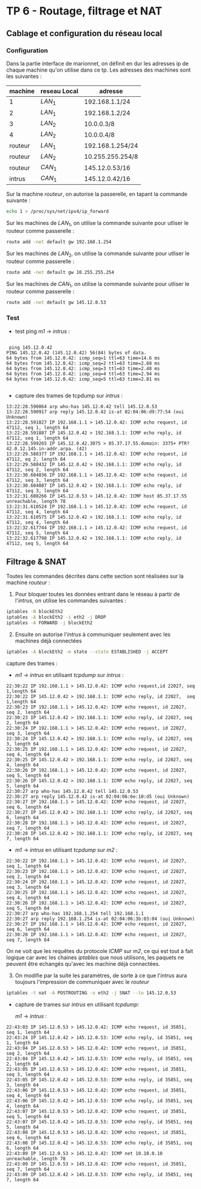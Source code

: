 # TP 6 - Routage, filtrage et NAT

## Cablage et configuration du réseau local

### Configuration

Dans la partie interface de marionnet, on définit en dur les adresses ip de chaque machine qu'on utilise dans ce tp. Les adresses des machines sont les suivantes :

| machine | reseau Local | adresse          |
| ------- | ------------ | ---------------- |
| 1       | $LAN_1$      | 192.168.1.1/24   |
| 2       | $LAN_1$      | 192.168.1.2/24   |
| 3       | $LAN_2$      | 10.0.0.3/8       |
| 4       | $LAN_2$      | 10.0.0.4/8       |
| routeur | $LAN_1$      | 192.168.1.254/24 |
| routeur | $LAN_2$      | 10.255.255.254/8 |
| routeur | $CAN_1$      | 145.12.0.53/16   |
| intrus  | $CAN_1$      | 145.12.0.42/16   |

Sur la machine *routeur*, on autorise la passerelle, en tapant la commande suivante :

```bash
echo 1 > /proc/sys/net/ipv4/ip_forward
```

Sur les machines de $LAN_1$, on utilise la commande suivante pour utliser le routeur comme passerelle :

```bash
route add -net default gw 192.168.1.254
```

Sur les machines de $LAN_2$, on utilise la commande suivante pour utliser le routeur comme passerelle :

```bash
route add -net default gw 10.255.255.254
```

Sur les machines de $CAN_1$, on utilise la commande suivante pour utliser le routeur comme passerelle :

```bash
route add -net default gw 145.12.0.53
```

### Test

- test ping *m1* $\rightarrow$ *intrus* :

```

 ping 145.12.0.42 
PING 145.12.0.42 (145.12.0.42) 56(84) bytes of data.
64 bytes from 145.12.0.42: icmp_seq=1 ttl=63 time=14.6 ms
64 bytes from 145.12.0.42: icmp_seq=2 ttl=63 time=2.68 ms
64 bytes from 145.12.0.42: icmp_seq=3 ttl=63 time=2.48 ms
64 bytes from 145.12.0.42: icmp_seq=4 ttl=63 time=2.94 ms
64 bytes from 145.12.0.42: icmp_seq=5 ttl=63 time=2.81 ms


```

- capture des trames de tcpdump sur *intrus* :

```
13:22:28.590864 arp who-has 145.12.0.42 tell 145.12.0.53
13:22:28.590917 arp reply 145.12.0.42 is-at 02:04:06:d9:77:54 (oui Unknown)
13:22:28.591827 IP 192.168.1.1 > 145.12.0.42: ICMP echo request, id 47112, seq 1, length 64
13:22:28.591887 IP 145.12.0.42 > 192.168.1.1: ICMP echo reply, id 47112, seq 1, length 64
13:22:28.599265 IP 145.12.0.42.3075 > 85.37.17.55.domain: 3375+ PTR? 42.0.12.145.in-addr.arpa. (42)
13:22:29.588377 IP 192.168.1.1 > 145.12.0.42: ICMP echo request, id 47112, eq 2, length 64
13:22:29.588432 IP 145.12.0.42 > 192.168.1.1: ICMP echo reply, id 47112, seq 2, length 64
13:22:30.604036 IP 192.168.1.1 > 145.12.0.42: ICMP echo request, id 47112, seq 3, length 64
13:22:30.604087 IP 145.12.0.42 > 192.168.1.1: ICMP echo reply, id 47112, seq 3, length 64
13:22:31.608266 IP 145.12.0.53 > 145.12.0.42: ICMP host 85.37.17.55 unreachable, length 78
13:22:31.610524 IP 192.168.1.1 > 145.12.0.42: ICMP echo request, id 47112, seq 4, length 64
13:22:31.610575 IP 145.12.0.42 > 192.168.1.1: ICMP echo reply, id 47112, seq 4, length 64
13:22:32.617744 IP 192.168.1.1 > 145.12.0.42: ICMP echo request, id 47112, seq 5, length 64
13:22:32.617798 IP 145.12.0.42 > 192.168.1.1: ICMP echo reply, id 47112, seq 5, length 64
```

## Filtrage & SNAT

Toutes les commandes décrites dans cette section sont réalisées sur la machine *routeur* :

1. Pour bloquer toutes les données entrant dans le réseau à partir de l'*intrus*, on utilise les commandes suivantes :

```bash
iptables -N blockEth2
iptables -A blockEth2 -i eth2 -j DROP
iptables -A FORWARD -j blockEth2
```

2. Ensuite on autorise l'*intrus* à communiquer seulement avec les machines déjà connectées

```bash
iptables -A blockEth2 -m state --state ESTABLISHED -j ACCEPT
```

capture des trames :

- *m1* $\rightarrow$ *intrus* en utilisant *tcpdump* sur *intrus* :

```
22:30:22 IP 192.168.1.1 > 145.12.0.42: ICMP echo request,id 22027, seq 1,length 64
22:30:22 IP 145.12.0.42 > 192.168.1.1: ICMP echo reply, id 22027,  seq 1,length 64
22:30:23 IP 192.168.1.1 > 145.12.0.42: ICMP echo request, id 22027, seq 2, length 64
22:30:23 IP 145.12.0.42 > 192.168.1.1: ICMP echo reply, id 22027, seq 2, length 64
22:30:24 IP 192.168.1.1 > 145.12.0.42: ICMP echo request, id 22027, seq 3, length 64
22:30:24 IP 145.12.0.42 > 192.168.1.1: ICMP echo reply, id 22027, seq 3, length 64
22:30:25 IP 192.168.1.1 > 145.12.0.42: ICMP echo request, id 22027, seq 4, length 64
22:30:25 IP 145.12.0.42 > 192.168.1.1: ICMP echo reply, id 22027, seq 4, length 64
22:30:26 IP 192.168.1.1 > 145.12.0.42: ICMP echo request, id 22027, seq 5, length 64
22:30:26 IP 145.12.0.42 > 192.168.1.1: ICMP echo reply, id 22027, seq 5, length 64
22:30:27 arp who-has 145.12.0.42 tell 145.12.0.53
22:30:27 arp reply 145.12.0.42 is-at 02:04:06:6e:10:d5 (oui Unknown)
22:30:27 IP 192.168.1.1 > 145.12.0.42: ICMP echo request, id 22027, seq 6, length 64
22:30:27 IP 145.12.0.42 > 192.168.1.1: ICMP echo reply, id 22027, seq 6, length 64
22:30:28 IP 192.168.1.1 > 145.12.0.42: ICMP echo request, id 22027, seq 7, length 64
22:30:28 IP 145.12.0.42 > 192.168.1.1: ICMP echo reply, id 22027, seq 7, length 64
```

- *m1* $\rightarrow$ *intrus* en utilisant *tcpdump* sur *m2* :

```
22:30:22 IP 192.168.1.1 > 145.12.0.42: ICMP echo request, id 22027, seq 1, length 64
22:30:23 IP 192.168.1.1 > 145.12.0.42: ICMP echo request, id 22027, seq 2, length 64   
22:30:24 IP 192.168.1.1 > 145.12.0.42: ICMP echo request, id 22027, seq 3, length 64
22:30:25 IP 192.168.1.1 > 145.12.0.42: ICMP echo request, id 22027, seq 4, length 64
22:30:26 IP 192.168.1.1 > 145.12.0.42: ICMP echo request, id 22027, seq 5, length 64
22:30:27 arp who-has 192.168.1.254 tell 192.168.1.1
22:30:27 arp reply 192.168.1.254 is-at 02:04:06:3b:03:04 (oui Unknown)
22:30:27 IP 192.168.1.1 > 145.12.0.42: ICMP echo request, id 22027, seq 6, length 64
22:30:28 IP 192.168.1.1 > 145.12.0.42: ICMP echo request, id 22027, seq 7, length 64
```

On ne voit que les requêtes du protocole *ICMP* sur *m2*, ce qui est tout à fait logique car avec les chaines *iptables* que nous utilisons, les paquets ne peuvent être echangés qu'avec les machine déjà connectées.

3. On modifie par la suite les paramètres, de sorte à ce que l'*intrus* aura toujours l'impression de communiquer avec le *routeur*

```bash
iptables -t nat -A POSTROUTING -o eth2 -j SNAT --to 145.12.0.53
```

- capture de trames sur *intrus* en utilisant *tcpdump:*

  *m1* $\rightarrow$ *intrus* :

```
22:43:03 IP 145.12.0.53 > 145.12.0.42: ICMP echo request, id 35851, seq 1, length 64
22:43:24 IP 145.12.0.42 > 145.12.0.53: ICMP echo reply, id 35851, seq 1, length 64
22:43:04 IP 145.12.0.53 > 145.12.0.42: ICMP echo request, id 35851, seq 2, length 64
22:43:04 IP 145.12.0.42 > 145.12.0.53: ICMP echo reply, id 35851, seq 2, length 64
22:43:05 IP 145.12.0.53 > 145.12.0.42: ICMP echo request, id 35851, seq 3, length 64
22:43:05 IP 145.12.0.42 > 145.12.0.53: ICMP echo reply, id 35851, seq 3, length 64
22:43:06 IP 145.12.0.53 > 145.12.0.42: ICMP echo request, id 35851, seq 4, length 64
22:43:06 IP 145.12.0.42 > 145.12.0.53: ICMP echo reply, id 35851, seq 4, length 64
22:43:07 IP 145.12.0.53 > 145.12.0.42: ICMP echo request, id 35851, seq 5, length 64
22:43:07 IP 145.12.0.42 > 145.12.0.53: ICMP echo reply, id 35851, seq 5, length 64
22:43:08 IP 145.12.0.53 > 145.12.0.42: ICMP echo request, id 35851, seq 6, length 64
22:43:08 IP 145.12.0.42 > 145.12.0.53: ICMP echo reply, id 35851, seq 6, length 64
22:43:09 IP 145.12.0.53 > 145.12.0.42: ICMP net 10.10.0.10 unreachable, length 78
22:43:09 IP 145.12.0.53 > 145.12.0.42: ICMP echo request, id 35851, seq 7, length 64
22:43:09 IP 145.12.0.42 > 145.12.0.53: ICMP echo reply, id 35851, seq 7, length 64
```

